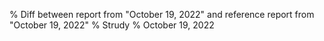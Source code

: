 % Diff between report from "October 19, 2022" and reference report from "October 19, 2022"
% Strudy
% October 19, 2022


